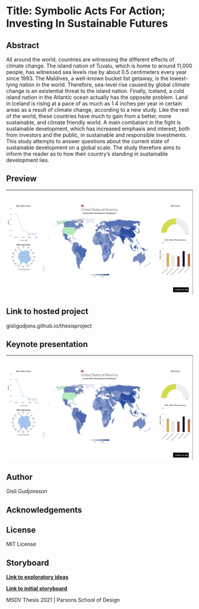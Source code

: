 
# Title: Symbolic Acts For Action; Investing In Sustainable Futures

## Abstract

All around the world, countries are witnessing the different effects of climate change. The island nation of Tuvalu, which is home to around 11,000 people, has witnessed sea levels rise by about 0.5 centimeters every year since 1993. The Maldives, a well-known bucket list getaway, is the lowest-lying nation in the world. Therefore, sea-level rise caused by global climate change is an existential threat to the island nation. Finally, Iceland, a cold island nation in the Atlantic ocean actually has the opposite problem. Land in Iceland is rising at a pace of as much as 1.4 inches per year in certain areas as a result of climate change, according to a new study. Like the rest of the world, these countries have much to gain from a better, more sustainable, and climate friendly world. A main combatant in the fight is sustainable development, which has increased emphasis and interest, both from investors and the public, in sustainable and responsible investments. This study attempts to answer questions about the current state of sustainable development on a global scale. The study therefore aims to inform the reader as to how their country’s standing in sustainable development lies.


## Preview

![](preview.png)

## Link to hosted project
gisligudjons.github.io/thesisproject

## Keynote presentation

[![Keynote presentation](preview.png)](https://vimeo.com/545201647#t=1515s)

## Author

Gisli Gudjonsson

## Acknowledgements



## License

MIT License

## Storyboard

**[Link to exploratory ideas](https://github.com/shmanzar/thesis/tree/master/storyboard/thesis-storyboard.pdf)**

**[Link to initial storyboard](https://xd.adobe.com/view/96ca491b-d5d1-4d14-9655-59261a81503a-c399/)**

MSDV Thesis 2021 | Parsons School of Design